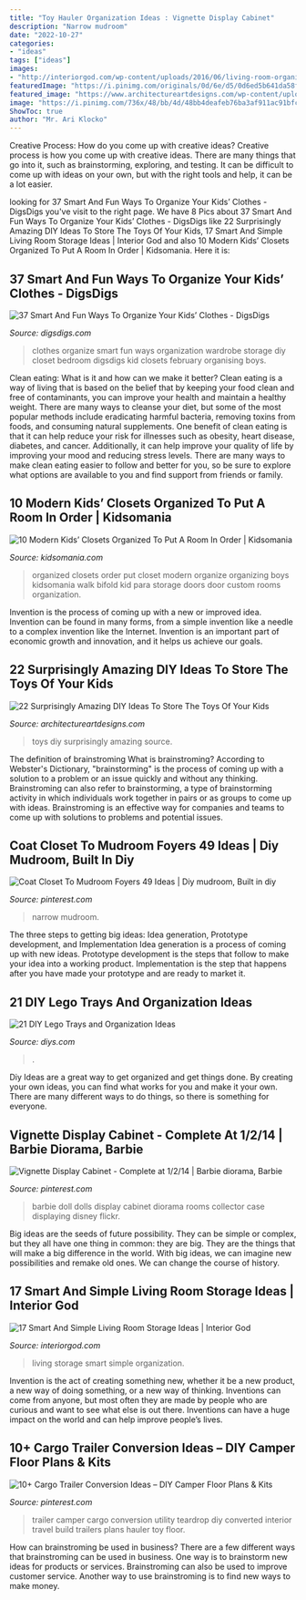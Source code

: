 ```yaml
---
title: "Toy Hauler Organization Ideas : Vignette Display Cabinet"
description: "Narrow mudroom"
date: "2022-10-27"
categories:
- "ideas"
tags: ["ideas"]
images:
- "http://interiorgod.com/wp-content/uploads/2016/06/living-room-organization.jpg"
featuredImage: "https://i.pinimg.com/originals/0d/6e/d5/0d6ed5b641da58f6f005f55c68753eb8.jpg"
featured_image: "https://www.architectureartdesigns.com/wp-content/uploads/2016/04/20-7.jpg"
image: "https://i.pinimg.com/736x/48/bb/4d/48bb4deafeb76ba3af911ac91bfc324e.jpg"
ShowToc: true
author: "Mr. Ari Klocko"
---
```



Creative Process: How do you come up with creative ideas?
Creative process is how you come up with creative ideas. There are many things that go into it, such as brainstorming, exploring, and testing. It can be difficult to come up with ideas on your own, but with the right tools and help, it can be a lot easier.

	

		
looking for 37 Smart And Fun Ways To Organize Your Kids’ Clothes - DigsDigs you've visit to the right page. We have 8 Pics about 37 Smart And Fun Ways To Organize Your Kids’ Clothes - DigsDigs like 22 Surprisingly Amazing DIY Ideas To Store The Toys Of Your Kids, 17 Smart And Simple Living Room Storage Ideas | Interior God and also 10 Modern Kids’ Closets Organized To Put A Room In Order | Kidsomania. Here it is:
		
    
## 37 Smart And Fun Ways To Organize Your Kids’ Clothes - DigsDigs

<img loading=lazy src="http://www.digsdigs.com/photos/smart-and-fun-kids-clothes-organizing-ideas-14-554x830.jpg" onerror="this.onerror=null;this.src='https://tse4.mm.bing.net/th?id=OIP.PfMhx3qobAH8p2tVli8UqAHaLG&amp;pid=15.1';" alt="37 Smart And Fun Ways To Organize Your Kids’ Clothes - DigsDigs">

_Source: digsdigs.com_

>clothes organize smart fun ways organization wardrobe storage diy closet bedroom digsdigs kid closets february organising boys. 

	

Clean eating: What is it and how can we make it better?
Clean eating is a way of living that is based on the belief that by keeping your food clean and free of contaminants, you can improve your health and maintain a healthy weight. There are many ways to cleanse your diet, but some of the most popular methods include eradicating harmful bacteria, removing toxins from foods, and consuming natural supplements.
One benefit of clean eating is that it can help reduce your risk for illnesses such as obesity, heart disease, diabetes, and cancer. Additionally, it can help improve your quality of life by improving your mood and reducing stress levels. There are many ways to make clean eating easier to follow and better for you, so be sure to explore what options are available to you and find support from friends or family.

    
## 10 Modern Kids’ Closets Organized To Put A Room In Order | Kidsomania

<img loading=lazy src="http://www.kidsomania.com/photos/13-Modern-Kids-Closet-Organized-To-Put-A-Room-In-Order-9.jpg" onerror="this.onerror=null;this.src='https://tse4.mm.bing.net/th?id=OIP.X_udAOy4EJ-oHKsbWZO5ewHaJ4&amp;pid=15.1';" alt="10 Modern Kids’ Closets Organized To Put A Room In Order | Kidsomania">

_Source: kidsomania.com_

>organized closets order put closet modern organize organizing boys kidsomania walk bifold kid para storage doors door custom rooms organization. 

	

Invention is the process of coming up with a new or improved idea. Invention can be found in many forms, from a simple invention like a needle to a complex invention like the Internet. Invention is an important part of economic growth and innovation, and it helps us achieve our goals.

    
## 22 Surprisingly Amazing DIY Ideas To Store The Toys Of Your Kids

<img loading=lazy src="https://www.architectureartdesigns.com/wp-content/uploads/2016/04/20-7.jpg" onerror="this.onerror=null;this.src='https://tse3.mm.bing.net/th?id=OIP.s2EL1LKfhQqGdq-P0OatqwHaLH&amp;pid=15.1';" alt="22 Surprisingly Amazing DIY Ideas To Store The Toys Of Your Kids">

_Source: architectureartdesigns.com_

>toys diy surprisingly amazing source. 

	

The definition of brainstroming
What is brainstroming? According to Webster's Dictionary, "brainstorming" is the process of coming up with a solution to a problem or an issue quickly and without any thinking. Brainstroming can also refer to brainstorming, a type of brainstorming activity in which individuals work together in pairs or as groups to come up with ideas. Brainstroming is an effective way for companies and teams to come up with solutions to problems and potential issues.

    
## Coat Closet To Mudroom Foyers 49 Ideas | Diy Mudroom, Built In Diy

<img loading=lazy src="https://i.pinimg.com/originals/0d/6e/d5/0d6ed5b641da58f6f005f55c68753eb8.jpg" onerror="this.onerror=null;this.src='https://tse3.mm.bing.net/th?id=OIP.znfepLNya5juWxz4wnl3EQAAAA&amp;pid=15.1';" alt="Coat Closet To Mudroom Foyers 49 Ideas | Diy mudroom, Built in diy">

_Source: pinterest.com_

>narrow mudroom. 

	

The three steps to getting big ideas: Idea generation, Prototype development, and Implementation
Idea generation is a process of coming up with new ideas. Prototype development is the steps that follow to make your idea into a working product. Implementation is the step that happens after you have made your prototype and are ready to market it.

    
## 21 DIY Lego Trays And Organization Ideas

<img loading=lazy src="https://cdn.diys.com/wp-content/uploads/2015/12/DIy-Tool-Box-Lego-Storage.jpg" onerror="this.onerror=null;this.src='https://tse4.mm.bing.net/th?id=OIP.4BNHJ-kSyWGnhKNuPbYDeAHaLI&amp;pid=15.1';" alt="21 DIY Lego Trays and Organization Ideas">

_Source: diys.com_

>. 

	

Diy Ideas are a great way to get organized and get things done. By creating your own ideas, you can find what works for you and make it your own. There are many different ways to do things, so there is something for everyone.

    
## Vignette Display Cabinet - Complete At 1/2/14 | Barbie Diorama, Barbie

<img loading=lazy src="https://i.pinimg.com/736x/fd/f8/e4/fdf8e42cd3204e2827c8126aecf33887--barbie-ooak-barbie-dolls.jpg" onerror="this.onerror=null;this.src='https://tse2.mm.bing.net/th?id=OIP.YXmxjya6XQ9dQQnDuejPbAHaJ3&amp;pid=15.1';" alt="Vignette Display Cabinet - Complete at 1/2/14 | Barbie diorama, Barbie">

_Source: pinterest.com_

>barbie doll dolls display cabinet diorama rooms collector case displaying disney flickr. 

	

Big ideas are the seeds of future possibility. They can be simple or complex, but they all have one thing in common: they are big. They are the things that will make a big difference in the world. With big ideas, we can imagine new possibilities and remake old ones. We can change the course of history.

    
## 17 Smart And Simple Living Room Storage Ideas | Interior God

<img loading=lazy src="http://interiorgod.com/wp-content/uploads/2016/06/living-room-organization.jpg" onerror="this.onerror=null;this.src='https://tse4.mm.bing.net/th?id=OIP.ZaTq1uH_TkMQp-CoYwSjhAHaLH&amp;pid=15.1';" alt="17 Smart And Simple Living Room Storage Ideas | Interior God">

_Source: interiorgod.com_

>living storage smart simple organization. 

	

Invention is the act of creating something new, whether it be a new product, a new way of doing something, or a new way of thinking. Inventions can come from anyone, but most often they are made by people who are curious and want to see what else is out there. Inventions can have a huge impact on the world and can help improve people’s lives.

    
## 10+ Cargo Trailer Conversion Ideas – DIY Camper Floor Plans &amp; Kits

<img loading=lazy src="https://i.pinimg.com/736x/48/bb/4d/48bb4deafeb76ba3af911ac91bfc324e.jpg" onerror="this.onerror=null;this.src='https://tse1.mm.bing.net/th?id=OIP.7zsE4sdWxqSHwtKfhAnKzAHaLG&amp;pid=15.1';" alt="10+ Cargo Trailer Conversion Ideas – DIY Camper Floor Plans &amp; Kits">

_Source: pinterest.com_

>trailer camper cargo conversion utility teardrop diy converted interior travel build trailers plans hauler toy floor. 

	

How can brainstroming be used in business?
There are a few different ways that brainstroming can be used in business. One way is to brainstorm new ideas for products or services. Brainstroming can also be used to improve customer service. Another way to use brainstroming is to find new ways to make money.

